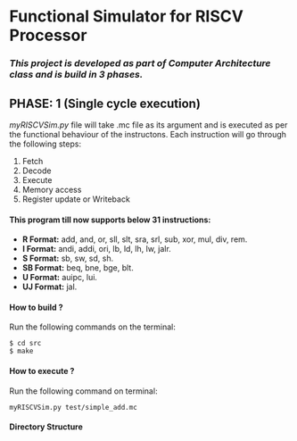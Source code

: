 # Functional Simulator for RISCV Processor
### *This project is developed as part of Computer Architecture class and is build in 3 phases.*

## PHASE: 1 (Single cycle execution)
*myRISCVSim.py* file will take .mc file as its argument and is executed as per the functional behaviour of the instructons.
Each instruction will go through the following steps:
1. Fetch
1. Decode
1. Execute
1. Memory access
1. Register update or Writeback

#### This program till now supports below 31 instructions:
* **R Format:** add, and, or, sll, slt, sra, srl, sub, xor, mul, div, rem.
* **I Format:** andi, addi, ori, lb, ld, lh, lw, jalr.
* **S Format:** sb, sw, sd, sh.
* **SB Format:** beq, bne, bge, blt.
* **U Format:** auipc, lui.
* **UJ Format:** jal.

#### How to build ?
Run the following commands on the terminal:
```
$ cd src
$ make
```

#### How to execute ?
Run the following command on terminal:
```
myRISCVSim.py test/simple_add.mc
```

#### Directory Structure
